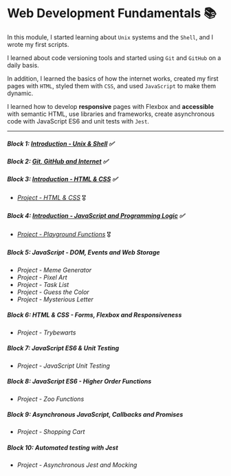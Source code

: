 # Web Development Fundamentals :books:
In this module, I started learning about `Unix` systems and the `Shell`, and I wrote my first scripts.

I learned about code versioning tools and started using `Git` and `GitHub` on a daily basis.

In addition, I learned the basics of how the internet works, created my first pages with `HTML`, styled them with `CSS`, and used `JavaScript` to make them dynamic.

I learned how to develop __responsive__ pages with Flexbox and __accessible__ with semantic HTML, use libraries and frameworks, create asynchronous code with JavaScript ES6 and unit tests with `Jest`.
***
##### Block 1: [Introduction - Unix & Shell](https://github.com/loureiro-lucas/trybe-exercicios/tree/main/fundamentos-do-desenvolvimento-web/bloco-01-unix-e-shell) :white_check_mark:
##### Block 2: [Git, GitHub and Internet](https://github.com/loureiro-lucas/trybe-exercicios/tree/main/fundamentos-do-desenvolvimento-web/bloco-02-git-github-e-internet) :white_check_mark:
##### Block 3: [Introduction - HTML & CSS](https://github.com/loureiro-lucas/trybe-exercicios/tree/main/fundamentos-do-desenvolvimento-web/bloco-03-introducao-a-html-e-css) :white_check_mark:
- _[Project - HTML & CSS]()_ :medal_military:
##### Block 4: [Introduction - JavaScript and Programming Logic](https://github.com/loureiro-lucas/trybe-exercicios/tree/main/fundamentos-do-desenvolvimento-web/bloco-04-introducao-a-javascript-e-logica-de-programacao) :white_check_mark:
- _[Project - Playground Functions]()_ :medal_military:
##### Block 5: JavaScript - DOM, Events and Web Storage
- _Project - Meme Generator_
- _Project - Pixel Art_
- _Project - Task List_
- _Project - Guess the Color_
- _Project - Mysterious Letter_
##### Block 6: HTML & CSS - Forms, Flexbox and Responsiveness
- _Project - Trybewarts_
##### Block 7: JavaScript ES6 & Unit Testing
- _Project - JavaScript Unit Testing_
##### Block 8: JavaScript ES6 - Higher Order Functions
- _Project - Zoo Functions_
##### Block 9: Asynchronous JavaScript, Callbacks and Promises
- _Project - Shopping Cart_
##### Block 10: Automated testing with Jest
- _Project - Asynchronous Jest and Mocking_